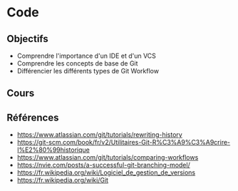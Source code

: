# Code

## Objectifs

- Comprendre l'importance d'un IDE et d'un VCS
- Comprendre les concepts de base de Git
- Différencier les différents types de Git Workflow

## Cours

## Références

- https://www.atlassian.com/git/tutorials/rewriting-history
- https://git-scm.com/book/fr/v2/Utilitaires-Git-R%C3%A9%C3%A9crire-l%E2%80%99historique
- https://www.atlassian.com/git/tutorials/comparing-workflows
- https://nvie.com/posts/a-successful-git-branching-model/
- https://fr.wikipedia.org/wiki/Logiciel_de_gestion_de_versions
- https://fr.wikipedia.org/wiki/Git
